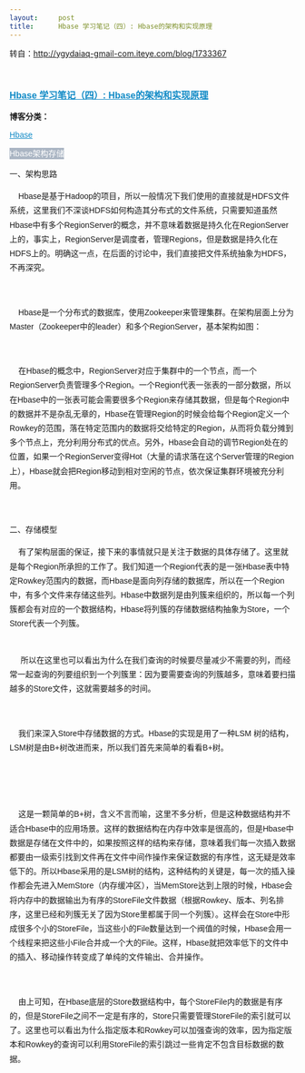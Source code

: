 ```yaml
---
layout:     post
title:      Hbase 学习笔记（四）: Hbase的架构和实现原理
---
```

<div id="article_content" class="article_content clearfix csdn-tracking-statistics" data-pid="blog" data-mod="popu_307" data-dsm="post">
								            <link rel="stylesheet" href="https://csdnimg.cn/release/phoenix/template/css/ck_htmledit_views-f76675cdea.css">
						<div class="htmledit_views" id="content_views">
                
<p>转自：<a href="http://ygydaiaq-gmail-com.iteye.com/blog/1733367" rel="nofollow">http://ygydaiaq-gmail-com.iteye.com/blog/1733367</a></p>
<p><br></p>
<p></p>
<div class="blog_title" style="font-family:Helvetica, Tahoma, Arial, sans-serif;line-height:18px;">
<h3 style="font-size:16px;line-height:1.5em;">
<a href="http://ygydaiaq-gmail-com.iteye.com/blog/1733367" rel="nofollow" style="color:rgb(16,138,198);">Hbase 学习笔记（四）: Hbase的架构和实现原理</a><span class="actions" style="font-style:italic;"></span></h3>
<strong>博客分类：</strong> 

<a href="http://ygydaiaq-gmail-com.iteye.com/category/253868" rel="nofollow" style="color:rgb(16,138,198);">Hbase</a><div class="news_tag" style="clear:both;line-height:20px;"><a href="http://www.iteye.com/blogs/tag/Hbase" rel="nofollow" style="color:rgb(255,255,255);text-decoration:none;display:inline-block;background-color:rgb(170,181,195);">Hbase</a><a href="http://www.iteye.com/blogs/tag/%E6%9E%B6%E6%9E%84" rel="nofollow" style="color:rgb(255,255,255);text-decoration:none;display:inline-block;background-color:rgb(170,181,195);">架构</a><a href="http://www.iteye.com/blogs/tag/%E5%AD%98%E5%82%A8" rel="nofollow" style="color:rgb(255,255,255);text-decoration:none;display:inline-block;background-color:rgb(170,181,195);">存储</a> </div>
</div>
<div id="blog_content" class="blog_content" style="font-size:14px;line-height:1.8em;font-family:Helvetica, Tahoma, Arial, sans-serif;">
<p>
一、架构思路</p>
<p>
    Hbase是基于Hadoop的项目，所以一般情况下我们使用的直接就是HDFS文件系统，这里我们不深谈HDFS如何构造其分布式的文件系统，只需要知道虽然Hbase中有多个RegionServer的概念，并不意味着数据是持久化在RegionServer上的，事实上，RegionServer是调度者，管理Regions，但是数据是持久化在HDFS上的。明确这一点，在后面的讨论中，我们直接把文件系统抽象为HDFS，不再深究。</p>
<p>
 </p>
<p>
    Hbase是一个分布式的数据库，使用Zookeeper来管理集群。在架构层面上分为Master（Zookeeper中的leader）和多个RegionServer，基本架构如图：</p>
<p>
<br><img src="http://dl.iteye.com/upload/attachment/0076/9504/d05f66d8-c3e6-31c1-b0de-b707435fc25f.png" alt="" style="border:0px;"></p>
<p>
    在Hbase的概念中，RegionServer对应于集群中的一个节点，而一个RegionServer负责管理多个Region。一个Region代表一张表的一部分数据，所以在Hbase中的一张表可能会需要很多个Region来存储其数据，但是每个Region中的数据并不是杂乱无章的，Hbase在管理Region的时候会给每个Region定义一个Rowkey的范围，落在特定范围内的数据将交给特定的Region，从而将负载分摊到多个节点上，充分利用分布式的优点。另外，Hbase会自动的调节Region处在的位置，如果一个RegionServer变得Hot（大量的请求落在这个Server管理的Region上），Hbase就会把Region移动到相对空闲的节点，依次保证集群环境被充分利用。</p>
<p>
 </p>
<p>
二、存储模型</p>
<p>
    有了架构层面的保证，接下来的事情就只是关注于数据的具体存储了。这里就是每个Region所承担的工作了。我们知道一个Region代表的是一张Hbase表中特定Rowkey范围内的数据，而Hbase是面向列存储的数据库，所以在一个Region中，有多个文件来存储这些列。Hbase中数据列是由列簇来组织的，所以每一个列簇都会有对应的一个数据结构，Hbase将列簇的存储数据结构抽象为Store，一个Store代表一个列簇。</p>
<p>
<br><img src="http://dl.iteye.com/upload/attachment/0076/9523/41a6ad6f-7077-3a4e-9257-46bc7948c928.png" alt="" style="border:0px;"><br>
     所以在这里也可以看出为什么在我们查询的时候要尽量减少不需要的列，而经常一起查询的列要组织到一个列簇里：因为要需要查询的列簇越多，意味着要扫描越多的Store文件，这就需要越多的时间。</p>
<p>
 </p>
<p>
    我们来深入Store中存储数据的方式。Hbase的实现是用了一种LSM 树的结构，LSM树是由B+树改进而来，所以我们首先来简单的看看B+树。</p>
<p>
<br><img src="http://dl.iteye.com/upload/attachment/0076/9514/134069a3-720c-3421-8bb0-659aa8cab9df.png" alt="" style="border:0px;"></p>
 
<p>
    这是一颗简单的B+树，含义不言而喻，这里不多分析，但是这种数据结构并不适合Hbase中的应用场景。这样的数据结构在内存中效率是很高的，但是Hbase中数据是存储在文件中的，如果按照这样的结构来存储，意味着我们每一次插入数据都要由一级索引找到文件再在文件中间作操作来保证数据的有序性，这无疑是效率低下的。所以Hbase采用的是LSM树的结构，这种结构的关键是，每一次的插入操作都会先进入MemStore（内存缓冲区），当MemStore达到上限的时候，Hbase会将内存中的数据输出为有序的StoreFile文件数据（根据Rowkey、版本、列名排序，这里已经和列簇无关了因为Store里都属于同一个列簇）。这样会在Store中形成很多个小的StoreFile，当这些小的File数量达到一个阀值的时候，Hbase会用一个线程来把这些小File合并成一个大的File。这样，Hbase就把效率低下的文件中的插入、移动操作转变成了单纯的文件输出、合并操作。</p>
<p>
 </p>
<p>
    由上可知，在Hbase底层的Store数据结构中，每个StoreFile内的数据是有序的，但是StoreFile之间不一定是有序的，Store只需要管理StoreFile的索引就可以了。这里也可以看出为什么指定版本和Rowkey可以加强查询的效率，因为指定版本和Rowkey的查询可以利用StoreFile的索引跳过一些肯定不包含目标数据的数据。</p>
<p>
 </p>
<p>
 </p>
<p>
<img src="http://dl.iteye.com/upload/attachment/0076/9584/acabc47a-6acc-3630-a5d4-0e1538941177.png" alt="" style="border:0px;"></p>
<p>
 </p>
<p>
 </p>
<p>
 </p>
<p>
 </p>
<p>
 </p>
<p>
 </p>
<p>
 </p>
<p>
 </p>
<p>
 </p>
<p>
 </p>
<p>
 </p>
<p>
 </p>
<p>
 </p>
<p>
 </p>
<p>
 </p>
<p>
 </p>
<p>
 </p>
<p>
 </p>
</div>
<br><p></p>
            </div>
                </div>